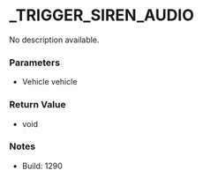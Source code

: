 # _TRIGGER_SIREN_AUDIO

No description available.

### Parameters
* Vehicle vehicle

### Return Value
* void

### Notes
* Build: 1290

